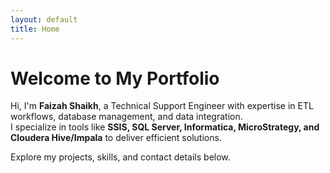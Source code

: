 ```yaml
---
layout: default
title: Home
---
```


# Welcome to My Portfolio

Hi, I'm **Faizah Shaikh**, a Technical Support Engineer with expertise in ETL workflows, database management, and data integration.  
I specialize in tools like **SSIS, SQL Server, Informatica, MicroStrategy, and Cloudera Hive/Impala** to deliver efficient solutions.

Explore my projects, skills, and contact details below.
